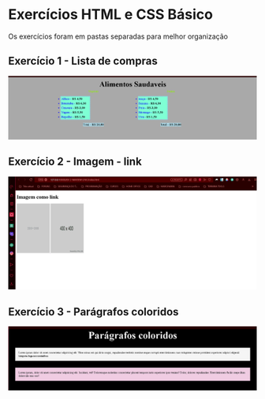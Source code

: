 # Exercícios HTML e CSS Básico

Os exercícios foram em pastas separadas para melhor organização


## Exercício 1 - Lista de compras

![1687352312716](image/README/1687352312716.png)

## Exercício 2 - Imagem - link

![1687352847289](image/README/1687352847289.png)

## Exercício 3 - Parágrafos coloridos

![1687352939899](image/README/1687352939899.png)
